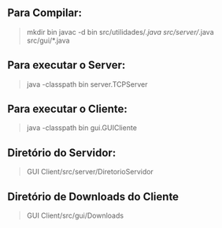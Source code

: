 ## Para Compilar:
> mkdir bin
> javac -d bin src/utilidades/*.java src/server/*.java src/gui/*.java
## Para executar o Server:
> java -classpath bin server.TCPServer
## Para executar o Cliente:
> java -classpath bin gui.GUICliente

## Diretório do Servidor:
> GUI Client/src/server/DiretorioServidor

## Diretório de Downloads do Cliente
> GUI Client/src/gui/Downloads